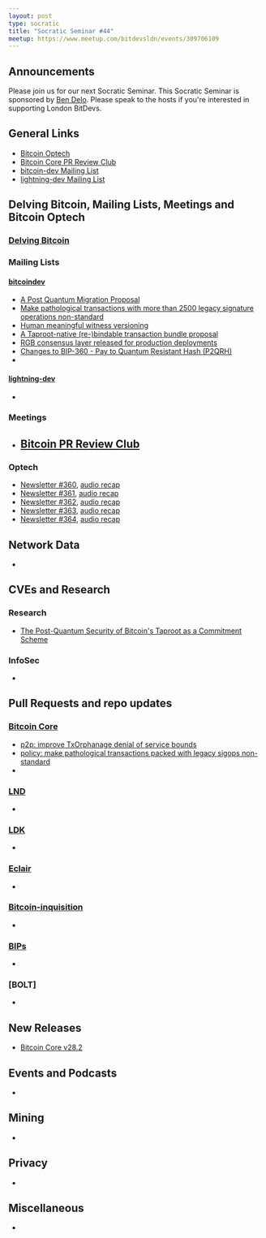 ```yaml
---
layout: post
type: socratic
title: "Socratic Seminar #44"
meetup: https://www.meetup.com/bitdevsldn/events/309706109
---
```


## Announcements

Please join us for our next Socratic Seminar. This Socratic Seminar is sponsored by [Ben Delo](https://twitter.com/bendelo).
Please speak to the hosts if you're interested in supporting London BitDevs.

## General Links

* [Bitcoin Optech](https://bitcoinops.org)
* [Bitcoin Core PR Review Club](https://bitcoincore.reviews)
* [bitcoin-dev Mailing List](https://lists.linuxfoundation.org/pipermail/bitcoin-dev)
* [lightning-dev Mailing List](https://lists.linuxfoundation.org/pipermail/lightning-dev)

## Delving Bitcoin, Mailing Lists, Meetings and Bitcoin Optech
### [Delving Bitcoin](https://delvingbitcoin.org/)

### Mailing Lists
#### [bitcoindev](https://groups.google.com/g/bitcoindev)
- [A Post Quantum Migration Proposal](https://groups.google.com/g/bitcoindev/c/uEaf4bj07rE)
- [Make pathological transactions with more than 2500 legacy signature operations non-standard](https://groups.google.com/g/bitcoindev/c/u2Bz1Ms8_lA)
- [Human meaningful witness versioning](https://groups.google.com/g/bitcoindev/c/oScMvT8xZH4)
- [A Taproot-native (re-)bindable transaction bundle proposal](https://groups.google.com/g/bitcoindev/c/5wLThgegha4)
- [RGB consensus layer released for production deployments](https://groups.google.com/g/bitcoindev/c/LzMGclBdaUc)
- [Changes to BIP-360 - Pay to Quantum Resistant Hash (P2QRH)](https://groups.google.com/g/bitcoindev/c/nSAd0UmDSvc)
- 

#### [lightning-dev](https://lists.linuxfoundation.org/pipermail/lightning-dev)
-

### Meetings
- [Bitcoin PR Review Club](https://bitcoincore.reviews)
  -

### Optech
- [Newsletter #360](https://bitcoinops.org/en/newsletters/2025/06/27/), [audio recap](https://bitcoinops.org/en/podcast/2025/06/30/)
- [Newsletter #361](https://bitcoinops.org/en/newsletters/2025/07/04/), [audio recap](https://bitcoinops.org/en/podcast/2025/07/08/)
- [Newsletter #362](https://bitcoinops.org/en/newsletters/2025/07/11/), [audio recap](https://bitcoinops.org/en/podcast/2025/07/15/)
- [Newsletter #363](https://bitcoinops.org/en/newsletters/2025/07/18/), [audio recap](https://bitcoinops.org/en/podcast/2025/07/22/)
- [Newsletter #364](https://bitcoinops.org/en/newsletters/2025/07/25/), [audio recap](https://bitcoinops.org/en/podcast/2025/07/29/)

## Network Data
-

## CVEs and Research
### Research
- [The Post-Quantum Security of Bitcoin's Taproot as a Commitment Scheme](https://eprint.iacr.org/2025/1307)

### InfoSec
-

## Pull Requests and repo updates
### [Bitcoin Core](https://github.com/bitcoin/bitcoin)
<!--- Link to query merged PRs since YYYY-MM-DD sorted by descending activity: https://github.com/bitcoin/bitcoin/pulls?page=1&q=is%3Apr+is%3Aclosed+merged%3A%3EYYYY-MM-DD+sort%3Acomments-desc -->
- [p2p: improve TxOrphanage denial of service bounds](https://github.com/bitcoin/bitcoin/pull/31829)
- [policy: make pathological transactions packed with legacy sigops non-standard](https://github.com/bitcoin/bitcoin/pull/32521)
- 


### [LND](https://github.com/lightningnetwork/lnd)
-

### [LDK](https://github.com/lightningdevkit/rust-lightning)
-

### [Eclair](https://github.com/ACINQ/eclair)
-

### [Bitcoin-inquisition](https://github.com/bitcoin-inquisition/bitcoin)
-

### [BIPs](https://github.com/bitcoin/bips)
-

### [BOLT]
-

## New Releases
- [Bitcoin Core v28.2](https://github.com/bitcoin/bitcoin/tree/v28.2)

## Events and Podcasts
-

## Mining
-

## Privacy
-

## Miscellaneous
-
